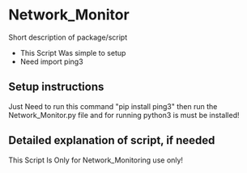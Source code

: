 # Network_Monitor

Short description of package/script

- This Script Was simple to setup
- Need import ping3


## Setup instructions


Just Need to run this command "pip install ping3" then run the Network_Monitor.py file and for running  python3 is must be installed! 

## Detailed explanation of script, if needed

This Script Is Only for Network_Monitoring use only!